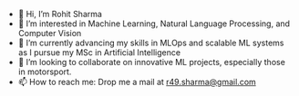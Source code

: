 - 👋 Hi, I’m Rohit Sharma
- 👀 I’m interested in Machine Learning, Natural Language Processing, and Computer Vision
- 🌱 I’m currently advancing my skills in MLOps and scalable ML systems as I pursue my MSc in Artificial Intelligence
- 💞️ I’m looking to collaborate on innovative ML projects, especially those in motorsport.
- 📫 How to reach me: Drop me a mail at r49.sharma@gmail.com

<!---
Apexinsideapex/Apexinsideapex is a ✨ special ✨ repository because its `README.md` (this file) appears on your GitHub profile.
You can click the Preview link to take a look at your changes.
--->
